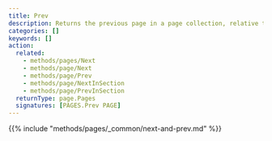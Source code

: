 ```yaml
---
title: Prev
description: Returns the previous page in a page collection, relative to the given page.
categories: []
keywords: []
action:
  related:
    - methods/pages/Next
    - methods/page/Next
    - methods/page/Prev
    - methods/page/NextInSection
    - methods/page/PrevInSection
  returnType: page.Pages
  signatures: [PAGES.Prev PAGE]
---
```


{{% include "methods/pages/_common/next-and-prev.md" %}}
